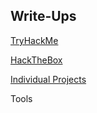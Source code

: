 ## Write-Ups
[TryHackMe](./tryhackme.md)

[HackTheBox](./hackthebox.md)

[Individual Projects](./individualprojects.md)

Tools
